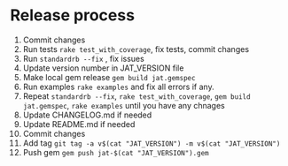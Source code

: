 # Release process

1. Commit changes
2. Run tests `rake test_with_coverage`, fix tests, commit changes
3. Run `standardrb --fix` , fix issues
4. Update version number in JAT_VERSION file
5. Make local gem release `gem build jat.gemspec`
6. Run examples `rake examples` and fix all errors if any.
7. Repeat `standardrb --fix`, `rake test_with_coverage`, `gem build jat.gemspec`, `rake examples` until you have any chnages
8. Update CHANGELOG.md if needed
9. Update README.md if needed
10. Commit changes
11. Add tag `git tag -a v$(cat "JAT_VERSION") -m v$(cat "JAT_VERSION")`
12. Push gem `gem push jat-$(cat "JAT_VERSION").gem`
